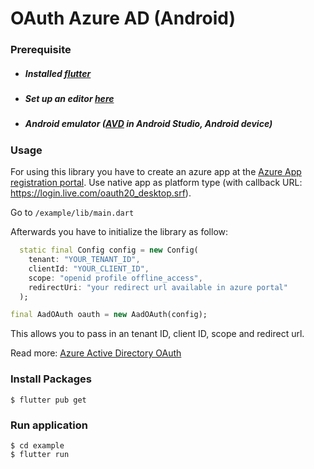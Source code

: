 # OAuth Azure AD (Android)

### Prerequisite

* ##### Installed [flutter](https://flutter.dev/docs/get-started/install)
* ##### Set up an editor [here](https://flutter.dev/docs/get-started/editor)
* ##### Android emulator ([AVD](https://developer.android.com/studio/run/managing-avds) in Android Studio, Android device)

### Usage

For using this library you have to create an azure app at the [Azure App registration portal](https://apps.dev.microsoft.com/). Use native app as platform type (with callback URL: https://login.live.com/oauth20_desktop.srf).

Go to `/example/lib/main.dart`

Afterwards you have to initialize the library as follow:

```dart
  static final Config config = new Config(
    tenant: "YOUR_TENANT_ID",
    clientId: "YOUR_CLIENT_ID",
    scope: "openid profile offline_access",
    redirectUri: "your redirect url available in azure portal"
  );

final AadOAuth oauth = new AadOAuth(config);
```

This allows you to pass in an tenant ID, client ID, scope and redirect url.

Read more: [Azure Active Directory OAuth](https://pub.dev/packages/aad_oauth)

### Install Packages
```
$ flutter pub get
```

### Run application
```
$ cd example
$ flutter run
```
